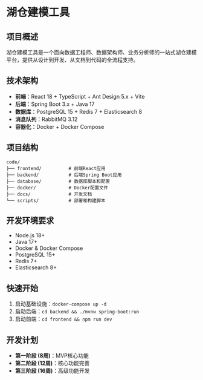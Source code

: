 # 湖仓建模工具

## 项目概述
湖仓建模工具是一个面向数据工程师、数据架构师、业务分析师的一站式湖仓建模平台，提供从设计到开发、从文档到代码的全流程支持。

## 技术架构
- **前端**：React 18 + TypeScript + Ant Design 5.x + Vite
- **后端**：Spring Boot 3.x + Java 17
- **数据库**：PostgreSQL 15 + Redis 7 + Elasticsearch 8
- **消息队列**：RabbitMQ 3.12
- **容器化**：Docker + Docker Compose

## 项目结构
```
code/
├── frontend/          # 前端React应用
├── backend/           # 后端Spring Boot应用
├── database/          # 数据库脚本和配置
├── docker/            # Docker配置文件
├── docs/              # 开发文档
└── scripts/           # 部署和构建脚本
```

## 开发环境要求
- Node.js 18+
- Java 17+
- Docker & Docker Compose
- PostgreSQL 15+
- Redis 7+
- Elasticsearch 8+

## 快速开始
1. 启动基础设施：`docker-compose up -d`
2. 启动后端：`cd backend && ./mvnw spring-boot:run`
3. 启动前端：`cd frontend && npm run dev`

## 开发计划
- **第一阶段 (8周)**：MVP核心功能
- **第二阶段 (12周)**：核心功能完善
- **第三阶段 (16周)**：高级功能开发

